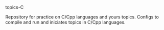topics-C

Repository for practice on C/Cpp languages and yours topics. Configs to compile and run and iniciates topics in C/Cpp languages.
